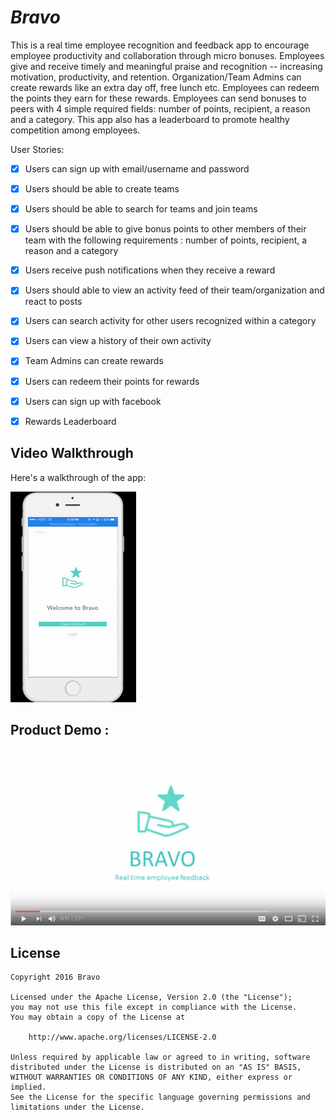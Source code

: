 # *Bravo*

This is a real time employee recognition and feedback app to encourage employee productivity and collaboration through micro bonuses. Employees give and receive timely and meaningful praise and recognition -- increasing motivation, productivity, and retention. Organization/Team Admins can create rewards like an extra day off, free lunch etc. Employees can redeem the points they earn for these rewards. Employees can send bonuses to peers with 4 simple required fields: number of points, recipient, a reason and a category. This app also has a leaderboard to promote healthy competition among employees. 


User Stories: 
- [x] Users can sign up with email/username and password
- [x] Users should be able to create teams
- [x] Users should be able to search for teams and join teams
- [x] Users should be able to give bonus points to other members of their team with the following requirements : number of points, recipient, a reason and a category
- [x] Users receive push notifications when they receive a reward
- [x] Users should able to view an activity feed of their team/organization and react to posts
- [x] Users can search activity for other users recognized within a category 
- [x] Users can view a history of their own activity 
- [x] Team Admins can create rewards
- [x] Users can redeem their points for rewards
- [x] Users can sign up with facebook
- [x] Rewards Leaderboard


## Video Walkthrough

Here's a walkthrough of the app:

![Video Walkthrough](demo.gif)

## Product Demo : 

[![Bravo Snippet](thumbnail.png)](https://youtu.be/xFm9p_K3eZc "Bravo Product Demo")

## License

    Copyright 2016 Bravo

    Licensed under the Apache License, Version 2.0 (the "License");
    you may not use this file except in compliance with the License.
    You may obtain a copy of the License at

        http://www.apache.org/licenses/LICENSE-2.0

    Unless required by applicable law or agreed to in writing, software
    distributed under the License is distributed on an "AS IS" BASIS,
    WITHOUT WARRANTIES OR CONDITIONS OF ANY KIND, either express or implied.
    See the License for the specific language governing permissions and
    limitations under the License.
